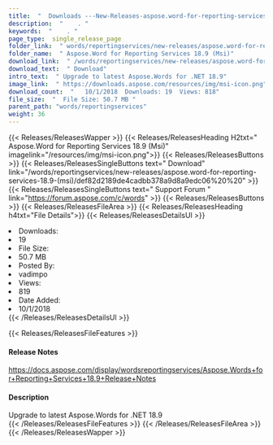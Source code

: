 ```yaml
---
title:  "  Downloads ---New-Releases-aspose.word-for-reporting-services-18.9-(msi) . " 
description:  "    . " 
keywords:  "    . " 
page_type:  single_release_page
folder_link:  " words/reportingservices/new-releases/aspose.word-for-reporting-services-18.9-(msi)/"
folder_name:  " Aspose.Word for Reporting Services 18.9 (Msi)"
download_link:  " /words/reportingservices/new-releases/aspose.word-for-reporting-services-18.9-(msi)/def82d2189de4cadbb378a9d8a9edc06"
download_text:  " Download"
intro_text:  " Upgrade to latest Aspose.Words for .NET 18.9"
image_link:  " https://downloads.aspose.com/resources/img/msi-icon.png"
download_count:  "   10/1/2018  Downloads: 19  Views: 818"
file_size:  "  File Size: 50.7 MB "
parent_path: "words/reportingservices"
weight: 36 
---
```


{{< Releases/ReleasesWapper >}}
  {{< Releases/ReleasesHeading H2txt=" Aspose.Word for Reporting Services 18.9 (Msi)" imagelink="/resources/img/msi-icon.png">}}
  {{< Releases/ReleasesButtons >}}
    {{< Releases/ReleasesSingleButtons text=" Download" link="/words/reportingservices/new-releases/aspose.word-for-reporting-services-18.9-(msi)/def82d2189de4cadbb378a9d8a9edc06%20%20" >}}
    {{< Releases/ReleasesSingleButtons text=" Support Forum " link="https://forum.aspose.com/c/words" >}}
  {{< Releases/ReleasesButtons >}}
  {{< Releases/ReleasesFileArea >}}
    {{< Releases/ReleasesHeading h4txt="File Details">}}
    {{< Releases/ReleasesDetailsUl >}}
             <li>Downloads:</li><li>19</li><li>File Size:</li><li>50.7 MB</li><li>Posted By:</li><li>vadimpo</li><li>Views:</li><li>819</li><li>Date Added:</li><li>10/1/2018</li>
    {{< /Releases/ReleasesDetailsUl >}}

  {{< Releases/ReleasesFileFeatures >}}
      <h4>Release Notes</h4><div><a href="https://docs.aspose.com/display/wordsreportingservices/Aspose.Words+for+Reporting+Services+18.9+Release+Notes">https://docs.aspose.com/display/wordsreportingservices/Aspose.Words+for+Reporting+Services+18.9+Release+Notes</a></div><h4>Description</h4><div class="HTMLDescription">Upgrade to latest Aspose.Words for .NET 18.9</div>
  {{< /Releases/ReleasesFileFeatures >}}
 {{< /Releases/ReleasesFileArea >}}
{{< /Releases/ReleasesWapper >}}


